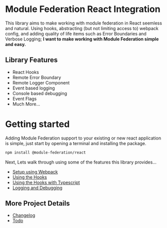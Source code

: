 # Module Federation React Integration

This library aims to make working with module federation in React seemless and natural. Using hooks, abstracting (but not limiting access to) webpack config, and adding quality of life items such as Error Boundaries and Verbose Logging; **I want to make working with Module Federation simple and easy.**

## Library Features
- React Hooks
- Remote Error Boundary
- Remote Logger Component
- Event based logging
- Console based debugging
- Event Flags
- Much More...

# Getting started

Adding Module Federation support to your existing or new react application is simple, just start by opening a terminal and installing the package.

```bash
npm install @module-federation/react
```

Next, Lets walk through using some of the features this library provides...

- [Setup using Webpack](./docs/getting_started_webpack.md)
- [Using the Hooks](./docs/using_hooks.md)
- [Using the Hooks with Typescript](./docs/using_hooks_typescript.md)
- [Logging and Debugging](./docs/logging_debugging.md)

## More Project Details
- [Changelog](./changelog.md)
- [Todo](./todo.md)